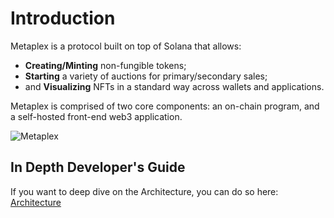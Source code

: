 # Introduction

Metaplex is a protocol built on top of Solana that allows:

- **Creating/Minting** non-fungible tokens;
- **Starting** a variety of auctions for primary/secondary sales;
- and **Visualizing** NFTs in a standard way across wallets and applications.

Metaplex is comprised of two core components: an on-chain program, and a self-hosted front-end web3 application.

![Metaplex](/img/metaplex-storefront.avif)

## In Depth Developer's Guide

If you want to deep dive on the Architecture, you can do so here: [Architecture](../architecture/overview.md)

